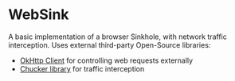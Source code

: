 # WebSink
A basic implementation of a browser Sinkhole, with network traffic interception.
Uses external third-party Open-Source libraries:
- [OkHttp Client](square.github.io/okhttp) for controlling web requests externally
- [Chucker library](github.com/ChuckerTeam/chucker) for traffic interception
